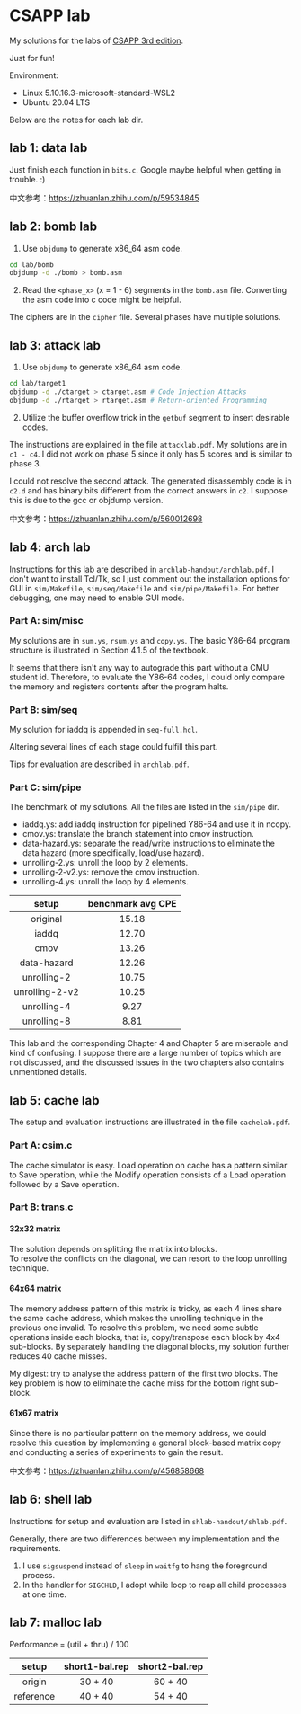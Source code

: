 # CSAPP lab

My solutions for the labs of [CSAPP 3rd edition](http://csapp.cs.cmu.edu/3e/labs.html).

Just for fun!

Environment: 
- Linux 5.10.16.3-microsoft-standard-WSL2
- Ubuntu 20.04 LTS

Below are the notes for each lab dir.

## lab 1: data lab
Just finish each function in `bits.c`. 
Google maybe helpful when getting in trouble. :)

中文参考：https://zhuanlan.zhihu.com/p/59534845

## lab 2: bomb lab
1. Use `objdump` to generate x86_64 asm code. 
```bash
cd lab/bomb
objdump -d ./bomb > bomb.asm
```

2. Read the `<phase_x>` (x = 1 - 6) segments in the `bomb.asm` file. Converting the asm code into c code might be helpful.

The ciphers are in the `cipher` file. Several phases have multiple solutions.

## lab 3: attack lab
1. Use `objdump` to generate x86_64 asm code.
```bash
cd lab/target1
objdump -d ./ctarget > ctarget.asm # Code Injection Attacks
objdump -d ./rtarget > rtarget.asm # Return-oriented Programming
```

2. Utilize the buffer overflow trick  in the `getbuf` segment to insert desirable codes. 

The instructions are explained in the file `attacklab.pdf`.
My solutions are in `c1 - c4`. I did not work on phase 5 since it only has 5 scores and is similar to phase 3. 

I could not resolve the second attack. The generated disassembly code is in `c2.d` and has binary bits different from the correct answers in `c2`. I suppose this is due to the gcc or objdump version.

中文参考：https://zhuanlan.zhihu.com/p/560012698

## lab 4: arch lab
Instructions for this lab are described in `archlab-handout/archlab.pdf`.
I don't want to install Tcl/Tk, so I just comment out the installation options for GUI in `sim/Makefile`, `sim/seq/Makefile` and `sim/pipe/Makefile`. For better debugging, one may need to enable GUI mode.

### Part A: sim/misc
My solutions are in `sum.ys`, `rsum.ys` and `copy.ys`.
The basic Y86-64 program structure is illustrated in Section 4.1.5 of the textbook.

It seems that there isn't any way to autograde this part without a CMU student id.
Therefore, to evaluate the Y86-64 codes, I could only compare the memory and registers contents after the program halts.

### Part B: sim/seq
My solution for iaddq is appended in `seq-full.hcl`.

Altering several lines of each stage could fulfill this part.

Tips for evaluation are described in `archlab.pdf`.

### Part C: sim/pipe
The benchmark of my solutions. All the files are listed in the `sim/pipe` dir.
- iaddq.ys: add iaddq instruction for pipelined Y86-64 and use it in ncopy.
- cmov.ys: translate the branch statement into cmov instruction.
- data-hazard.ys: separate the read/write instructions to eliminate the data hazard (more specifically, load/use hazard).
- unrolling-2.ys: unroll the loop by 2 elements.
- unrolling-2-v2.ys: remove the cmov instruction.
- unrolling-4.ys: unroll the loop by 4 elements.

|  setup      | benchmark avg CPE |
| :-------:   | :---------------: |
|  original   |    15.18          |
|  iaddq      |    12.70          |
|  cmov       |    13.26          |
| data-hazard |    12.26          |
| unrolling-2 |    10.75          |
| unrolling-2-v2 | 10.25          |
| unrolling-4 |     9.27          |
| unrolling-8 |     8.81          |

This lab and the corresponding Chapter 4 and Chapter 5 are miserable and kind of confusing.
I suppose there are a large number of topics which are not discussed, and the discussed issues in the two chapters also contains unmentioned details.


## lab 5: cache lab
The setup and evaluation instructions are illustrated in the file `cachelab.pdf`.

### Part A: csim.c
The cache simulator is easy. Load operation on cache has a pattern similar to Save operation, while the Modify operation consists of a Load operation followed by a Save operation.

### Part B: trans.c
#### 32x32 matrix  
The solution depends on splitting the matrix into blocks.  
To resolve the conflicts on the diagonal, we can resort to the loop unrolling technique.

#### 64x64 matrix
The memory address pattern of this matrix is tricky, as each 4 lines share the same cache address, which makes the unrolling technique in the previous one invalid.
To resolve this problem, we need some subtle operations inside each blocks, that is, copy/transpose each block by 4x4 sub-blocks.
By separately handling the diagonal blocks, my solution further reduces 40 cache misses. 

My digest: try to analyse the address pattern of the first two blocks. The key problem is how to eliminate the cache miss for the bottom right sub-block.

#### 61x67 matrix
Since there is no particular pattern on the memory address, we could resolve this question by implementing a general block-based matrix copy and conducting a series of experiments to gain the result.

中文参考：https://zhuanlan.zhihu.com/p/456858668


## lab 6: shell lab
Instructions for setup and evaluation are listed in `shlab-handout/shlab.pdf`.

Generally, there are two differences between my implementation and the requirements.
1. I use `sigsuspend` instead of `sleep` in `waitfg` to hang the foreground process.
2. In the handler for `SIGCHLD`, I adopt while loop to reap all child processes at one time.

## lab 7: malloc lab

Performance = (util + thru) / 100

|  setup      | short1-bal.rep | short2-bal.rep |
| :-----:     | :------------: | :------------: |
|  origin     |  30 + 40       |  60 + 40       |
|  reference  |  40 + 40       |  54 + 40       |
